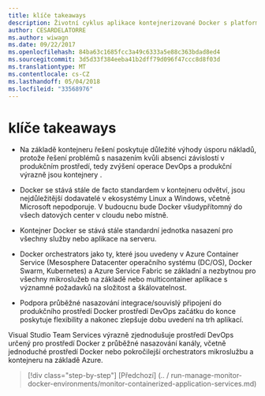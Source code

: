 ```yaml
---
title: klíče takeaways
description: Životní cyklus aplikace kontejnerizované Docker s platformy společnosti Microsoft a _v1.1 nástroje (elektronická kniha)
author: CESARDELATORRE
ms.author: wiwagn
ms.date: 09/22/2017
ms.openlocfilehash: 84ba63c1685fcc3a49c6333a5e88c363bdad8ed4
ms.sourcegitcommit: 3d5d33f384eeba41b2dff79d096f47ccc8d8f03d
ms.translationtype: MT
ms.contentlocale: cs-CZ
ms.lasthandoff: 05/04/2018
ms.locfileid: "33568976"
---
```

# <a name="key-takeaways"></a>klíče takeaways

-   Na základě kontejneru řešení poskytuje důležité výhody úsporu nákladů, protože řešení problémů s nasazením kvůli absenci závislostí v produkčním prostředí, tedy zvýšení operace DevOps a produkční výrazně jsou kontejnery .

-   Docker se stává stále de facto standardem v kontejneru odvětví, jsou nejdůležitější dodavatelé v ekosystémy Linux a Windows, včetně Microsoft nepodporuje. V budoucnu bude Docker všudypřítomný do všech datových center v cloudu nebo místně.

-   Kontejner Docker se stává stále standardní jednotka nasazení pro všechny služby nebo aplikace na serveru.

-   Docker orchestrators jako ty, které jsou uvedeny v Azure Container Service (Mesosphere Datacenter operačního systému (DC/OS), Docker Swarm, Kubernetes) a Azure Service Fabric se základní a nezbytnou pro všechny mikroslužeb na základě nebo multicontainer aplikace s významné požadavků na složitost a škálovatelnost.

-   Podpora průběžné nasazování integrace/souvislý připojení do produkčního prostředí Docker prostředí DevOps začátku do konce poskytuje flexibility a nakonec zlepšuje dobu uvedení na trh aplikací.

Visual Studio Team Services výrazně zjednodušuje prostředí DevOps určený pro prostředí Docker z průběžné nasazování kanály, včetně jednoduché prostředí Docker nebo pokročilejší orchestrators mikroslužbu a kontejneru na základě Azure.

>[!div class="step-by-step"]
[Předchozí] (.. / run-manage-monitor-docker-environments/monitor-containerized-application-services.md)
